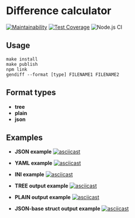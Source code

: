 # Difference calculator

[![Maintainability](https://api.codeclimate.com/v1/badges/a962ce284066c7b43ea6/maintainability)](https://codeclimate.com/github/Graph1589/frontend-project-lvl2/maintainability)
[![Test Coverage](https://api.codeclimate.com/v1/badges/a962ce284066c7b43ea6/test_coverage)](https://codeclimate.com/github/Graph1589/frontend-project-lvl2/test_coverage)
![Node.js CI](https://github.com/Graph1589/frontend-project-lvl2/workflows/Node.js%20CI/badge.svg)

## Usage
```
make install
make publish
npm link
gendiff --format [type] FILENAME1 FILENAME2
```

## Format types
- **tree**
- **plain**
- **json**

## Examples

- **JSON example**
[![asciicast](https://asciinema.org/a/KrDop8cNoJmZ46D6ej57TDxzQ.svg)](https://asciinema.org/a/KrDop8cNoJmZ46D6ej57TDxzQ)


- **YAML example**
[![asciicast](https://asciinema.org/a/IR1fLzPSkNZrrgkGrqWQ8lo1Y.svg)](https://asciinema.org/a/IR1fLzPSkNZrrgkGrqWQ8lo1Y)


- **INI example**
[![asciicast](https://asciinema.org/a/vb3dOGEGExcjGJkkBRsztqxXI.svg)](https://asciinema.org/a/vb3dOGEGExcjGJkkBRsztqxXI)


- **TREE output example**
[![asciicast](https://asciinema.org/a/MWelByJfBnqYz1scvY3i2kqhV.svg)](https://asciinema.org/a/MWelByJfBnqYz1scvY3i2kqhV)

- **PLAIN output example**
[![asciicast](https://asciinema.org/a/QLJjJgQ33eDFliEM8gyPECezn.svg)](https://asciinema.org/a/QLJjJgQ33eDFliEM8gyPECezn)

- **JSON-base struct output example**
[![asciicast](https://asciinema.org/a/uffd90wLhH0TYegPyxu0rkdtB.svg)](https://asciinema.org/a/uffd90wLhH0TYegPyxu0rkdtB)
